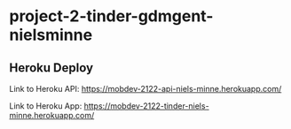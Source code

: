 # project-2-tinder-gdmgent-nielsminne
## Heroku Deploy

Link to Heroku API: https://mobdev-2122-api-niels-minne.herokuapp.com/


Link to Heroku App: https://mobdev-2122-tinder-niels-minne.herokuapp.com/